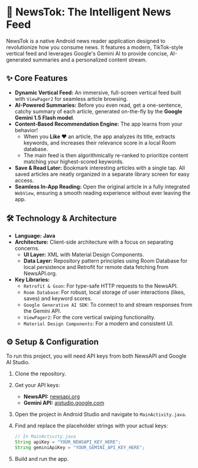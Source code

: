 
# 🚀 NewsTok: The Intelligent News Feed

NewsTok is a native Android news reader application designed to revolutionize how you consume news. It features a modern, TikTok-style vertical feed and leverages Google's Gemini AI to provide concise, AI-generated summaries and a personalized content stream.

## ✨ Core Features

- **Dynamic Vertical Feed:** An immersive, full-screen vertical feed built with `ViewPager2` for seamless article browsing.
- **AI-Powered Summaries:** Before you even read, get a one-sentence, catchy summary of each article, generated on-the-fly by the **Google Gemini 1.5 Flash model**.
- **Content-Based Recommendation Engine:** The app learns from your behavior!
  - When you **Like ❤️** an article, the app analyzes its title, extracts keywords, and increases their relevance score in a local Room database.
  - The main feed is then algorithmically re-ranked to prioritize content matching your highest-scored keywords.
- **Save & Read Later:** Bookmark interesting articles with a single tap. All saved articles are neatly organized in a separate library screen for easy access.
- **Seamless In-App Reading:** Open the original article in a fully integrated `WebView`, ensuring a smooth reading experience without ever leaving the app.

## 🛠️ Technology & Architecture

- **Language:** **Java**
- **Architecture:** Client-side architecture with a focus on separating concerns.
  - **UI Layer:** XML with Material Design Components.
  - **Data Layer:** Repository pattern principles using Room Database for local persistence and Retrofit for remote data fetching from NewsAPI.org.
- **Key Libraries:**
  - `Retrofit & Gson`: For type-safe HTTP requests to the NewsAPI.
  - `Room Database`: For robust, local storage of user interactions (likes, saves) and keyword scores.
  - `Google Generative AI SDK`: To connect to and stream responses from the Gemini API.
  - `ViewPager2`: For the core vertical swiping functionality.
  - `Material Design Components`: For a modern and consistent UI.

## ⚙️ Setup & Configuration

To run this project, you will need API keys from both NewsAPI and Google AI Studio.

1.  Clone the repository.
2.  Get your API keys:
    - **NewsAPI:** [newsapi.org](https://newsapi.org/)
    - **Gemini API:** [aistudio.google.com](https://aistudio.google.com/)
3.  Open the project in Android Studio and navigate to `MainActivity.java`.
4.  Find and replace the placeholder strings with your actual keys:

    ```java
    // In MainActivity.java
    String apiKey = "YOUR_NEWSAPI_KEY_HERE";
    String geminiApiKey = "YOUR_GEMINI_API_KEY_HERE";
    ```
5.  Build and run the app.
